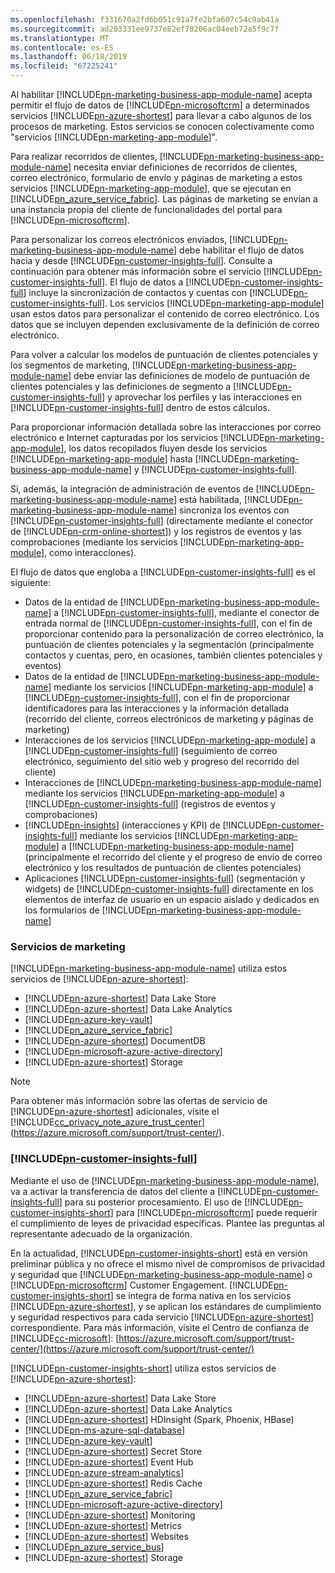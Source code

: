 ```yaml
---
ms.openlocfilehash: f331670a2fd6b051c91a7fe2bfa607c54c9ab41a
ms.sourcegitcommit: ad203331ee9737e82ef70206ac04eeb72a5f9c7f
ms.translationtype: MT
ms.contentlocale: es-ES
ms.lasthandoff: 06/18/2019
ms.locfileid: "67225241"
---
```

Al habilitar [!INCLUDE[pn-marketing-business-app-module-name](../includes/pn-marketing-business-app-module-name.md)] acepta permitir el flujo de datos de [!INCLUDE[pn-microsoftcrm](../includes/pn-microsoftcrm.md)] a determinados servicios [!INCLUDE[pn-azure-shortest](../includes/pn-azure-shortest.md)] para llevar a cabo algunos de los procesos de marketing. Estos servicios se conocen colectivamente como "servicios [!INCLUDE[pn-marketing-app-module](../includes/pn-marketing-app-module.md)]".

Para realizar recorridos de clientes, [!INCLUDE[pn-marketing-business-app-module-name](../includes/pn-marketing-business-app-module-name.md)] necesita enviar definiciones de recorridos de clientes, correo electrónico, formulario de envío y páginas de marketing a estos servicios [!INCLUDE[pn-marketing-app-module](../includes/pn-marketing-app-module.md)], que se ejecutan en [!INCLUDE[pn_azure_service_fabric](../includes/pn_azure_service_fabric.md)]. Las páginas de marketing se envían a una instancia propia del cliente de funcionalidades del portal para [!INCLUDE[pn-microsoftcrm](../includes/pn-microsoftcrm.md)].

Para personalizar los correos electrónicos enviados, [!INCLUDE[pn-marketing-business-app-module-name](../includes/pn-marketing-business-app-module-name.md)] debe habilitar el flujo de datos hacia y desde [!INCLUDE[pn-customer-insights-full](../includes/pn-customer-insights-full.md)]. Consulte a continuación para obtener más información sobre el servicio [!INCLUDE[pn-customer-insights-full](../includes/pn-customer-insights-full.md)]. El flujo de datos a [!INCLUDE[pn-customer-insights-full](../includes/pn-customer-insights-full.md)] incluye la sincronización de contactos y cuentas con [!INCLUDE[pn-customer-insights-full](../includes/pn-customer-insights-full.md)]. Los servicios [!INCLUDE[pn-marketing-app-module](../includes/pn-marketing-app-module.md)] usan estos datos para personalizar el contenido de correo electrónico. Los datos que se incluyen dependen exclusivamente de la definición de correo electrónico.

Para volver a calcular los modelos de puntuación de clientes potenciales y los segmentos de marketing, [!INCLUDE[pn-marketing-business-app-module-name](../includes/pn-marketing-business-app-module-name.md)] debe enviar las definiciones de modelo de puntuación de clientes potenciales y las definiciones de segmento a [!INCLUDE[pn-customer-insights-full](../includes/pn-customer-insights-full.md)] y aprovechar los perfiles y las interacciones en [!INCLUDE[pn-customer-insights-full](../includes/pn-customer-insights-full.md)] dentro de estos cálculos.

Para proporcionar información detallada sobre las interacciones por correo electrónico e Internet capturadas por los servicios [!INCLUDE[pn-marketing-app-module](../includes/pn-marketing-app-module.md)], los datos recopilados fluyen desde los servicios [!INCLUDE[pn-marketing-app-module](../includes/pn-marketing-app-module.md)] hasta [!INCLUDE[pn-marketing-business-app-module-name](../includes/pn-marketing-business-app-module-name.md)] y [!INCLUDE[pn-customer-insights-full](../includes/pn-customer-insights-full.md)].

Si, además, la integración de administración de eventos de [!INCLUDE[pn-marketing-business-app-module-name](../includes/pn-marketing-business-app-module-name.md)] está habilitada, [!INCLUDE[pn-marketing-business-app-module-name](../includes/pn-marketing-business-app-module-name.md)] sincroniza los eventos con [!INCLUDE[pn-customer-insights-full](../includes/pn-customer-insights-full.md)] (directamente mediante el conector de [!INCLUDE[pn-crm-online-shortest](../includes/pn-crm-online-shortest.md)]) y los registros de eventos y las comprobaciones (mediante los servicios [!INCLUDE[pn-marketing-app-module](../includes/pn-marketing-app-module.md)], como interacciones).

El flujo de datos que engloba a [!INCLUDE[pn-customer-insights-full](../includes/pn-customer-insights-full.md)] es el siguiente:
- Datos de la entidad de [!INCLUDE[pn-marketing-business-app-module-name](../includes/pn-marketing-business-app-module-name.md)] a [!INCLUDE[pn-customer-insights-full](../includes/pn-customer-insights-full.md)], mediante el conector de entrada normal de [!INCLUDE[pn-customer-insights-full](../includes/pn-customer-insights-full.md)], con el fin de proporcionar contenido para la personalización de correo electrónico, la puntuación de clientes potenciales y la segmentación (principalmente contactos y cuentas, pero, en ocasiones, también clientes potenciales y eventos)
- Datos de la entidad de [!INCLUDE[pn-marketing-business-app-module-name](../includes/pn-marketing-business-app-module-name.md)] mediante los servicios [!INCLUDE[pn-marketing-app-module](../includes/pn-marketing-app-module.md)] a [!INCLUDE[pn-customer-insights-full](../includes/pn-customer-insights-full.md)], con el fin de proporcionar identificadores para las interacciones y la información detallada (recorrido del cliente, correos electrónicos de marketing y páginas de marketing)
- Interacciones de los servicios [!INCLUDE[pn-marketing-app-module](../includes/pn-marketing-app-module.md)] a [!INCLUDE[pn-customer-insights-full](../includes/pn-customer-insights-full.md)] (seguimiento de correo electrónico, seguimiento del sitio web y progreso del recorrido del cliente)
- Interacciones de [!INCLUDE[pn-marketing-business-app-module-name](../includes/pn-marketing-business-app-module-name.md)] mediante los servicios [!INCLUDE[pn-marketing-app-module](../includes/pn-marketing-app-module.md)] a [!INCLUDE[pn-customer-insights-full](../includes/pn-customer-insights-full.md)] (registros de eventos y comprobaciones)
- [!INCLUDE[pn-insights](../includes/pn-insights.md)] (interacciones y KPI) de [!INCLUDE[pn-customer-insights-full](../includes/pn-customer-insights-full.md)] mediante los servicios [!INCLUDE[pn-marketing-app-module](../includes/pn-marketing-app-module.md)] a [!INCLUDE[pn-marketing-business-app-module-name](../includes/pn-marketing-business-app-module-name.md)] (principalmente el recorrido del cliente y el progreso de envío de correo electrónico y los resultados de puntuación de clientes potenciales)
- Aplicaciones [!INCLUDE[pn-customer-insights-full](../includes/pn-customer-insights-full.md)] (segmentación y widgets) de [!INCLUDE[pn-customer-insights-full](../includes/pn-customer-insights-full.md)] directamente en los elementos de interfaz de usuario en un espacio aislado y dedicados en los formularios de [!INCLUDE[pn-marketing-business-app-module-name](../includes/pn-marketing-business-app-module-name.md)]

### <a name="marketing-services"></a>Servicios de marketing

[!INCLUDE[pn-marketing-business-app-module-name](../includes/pn-marketing-business-app-module-name.md)] utiliza estos servicios de [!INCLUDE[pn-azure-shortest](../includes/pn-azure-shortest.md)]:

- [!INCLUDE[pn-azure-shortest](../includes/pn-azure-shortest.md)] Data Lake Store
- [!INCLUDE[pn-azure-shortest](../includes/pn-azure-shortest.md)] Data Lake Analytics
- [!INCLUDE[pn-azure-key-vault](../includes/pn-azure-key-vault.md)]
- [!INCLUDE[pn_azure_service_fabric](../includes/pn_azure_service_fabric.md)]
- [!INCLUDE[pn-azure-shortest](../includes/pn-azure-shortest.md)] DocumentDB
- [!INCLUDE[pn-microsoft-azure-active-directory](../includes/pn-microsoft-azure-active-directory.md)]
- [!INCLUDE[pn-azure-shortest](../includes/pn-azure-shortest.md)] Storage

> [!NOTE]
> Para obtener más información sobre las ofertas de servicio de [!INCLUDE[pn-azure-shortest](../includes/pn-azure-shortest.md)] adicionales, visite el [!INCLUDE[cc_privacy_note_azure_trust_center](../includes/cc_privacy_note_azure_trust_center.md)] (<https://azure.microsoft.com/support/trust-center/>).

### [!INCLUDE[pn-customer-insights-full](../includes/pn-customer-insights-full.md)]

Mediante el uso de [!INCLUDE[pn-marketing-business-app-module-name](../includes/pn-marketing-business-app-module-name.md)], va a activar la transferencia de datos del cliente a [!INCLUDE[pn-customer-insights-full](../includes/pn-customer-insights-full.md)] para su posterior procesamiento. El uso de [!INCLUDE[pn-customer-insights-short](../includes/pn-customer-insights-short.md)] para [!INCLUDE[pn-microsoftcrm](../includes/pn-microsoftcrm.md)] puede requerir el cumplimiento de leyes de privacidad específicas. Plantee las preguntas al representante adecuado de la organización.

En la actualidad, [!INCLUDE[pn-customer-insights-short](../includes/pn-customer-insights-short.md)] está en versión preliminar pública y no ofrece el mismo nivel de compromisos de privacidad y seguridad que [!INCLUDE[pn-marketing-business-app-module-name](../includes/pn-marketing-business-app-module-name.md)] o [!INCLUDE[pn-microsoftcrm](../includes/pn-microsoftcrm.md)] Customer Engagement. [!INCLUDE[pn-customer-insights-short](../includes/pn-customer-insights-short.md)] se integra de forma nativa en los servicios [!INCLUDE[pn-azure-shortest](../includes/pn-azure-shortest.md)], y se aplican los estándares de cumplimiento y seguridad respectivos para cada servicio [!INCLUDE[pn-azure-shortest](../includes/pn-azure-shortest.md)] correspondiente. Para más información, visite el Centro de confianza de [!INCLUDE[cc-microsoft](../includes/cc-microsoft.md)]: [https://azure.microsoft.com/support/trust-center/](https://azure.microsoft.com/support/trust-center/)

[!INCLUDE[pn-customer-insights-short](../includes/pn-customer-insights-short.md)] utiliza estos servicios de [!INCLUDE[pn-azure-shortest](../includes/pn-azure-shortest.md)]:

- [!INCLUDE[pn-azure-shortest](../includes/pn-azure-shortest.md)] Data Lake Store
- [!INCLUDE[pn-azure-shortest](../includes/pn-azure-shortest.md)] Data Lake Analytics
- [!INCLUDE[pn-azure-shortest](../includes/pn-azure-shortest.md)] HDInsight (Spark, Phoenix, HBase)
- [!INCLUDE[pn-ms-azure-sql-database](../includes/pn-ms-azure-sql-database.md)]
- [!INCLUDE[pn-azure-key-vault](../includes/pn-azure-key-vault.md)]
- [!INCLUDE[pn-azure-shortest](../includes/pn-azure-shortest.md)] Secret Store
- [!INCLUDE[pn-azure-shortest](../includes/pn-azure-shortest.md)] Event Hub
- [!INCLUDE[pn-azure-stream-analytics](../includes/pn-azure-stream-analytics.md)]
- [!INCLUDE[pn-azure-shortest](../includes/pn-azure-shortest.md)] Redis Cache
- [!INCLUDE[pn_azure_service_fabric](../includes/pn_azure_service_fabric.md)]
- [!INCLUDE[pn-microsoft-azure-active-directory](../includes/pn-microsoft-azure-active-directory.md)]
- [!INCLUDE[pn-azure-shortest](../includes/pn-azure-shortest.md)] Monitoring
- [!INCLUDE[pn-azure-shortest](../includes/pn-azure-shortest.md)] Metrics
- [!INCLUDE[pn-azure-shortest](../includes/pn-azure-shortest.md)] Websites
- [!INCLUDE[pn_azure_service_bus](../includes/pn_azure_service_bus.md)]
- [!INCLUDE[pn-azure-shortest](../includes/pn-azure-shortest.md)] Storage
